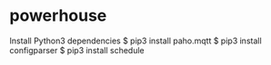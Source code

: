 # powerhouse

Install Python3 dependencies
$ pip3 install paho.mqtt
$ pip3 install configparser
$ pip3 install schedule